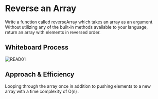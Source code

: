 # Reverse an Array
Write a function called reverseArray which takes an array as an argument. Without utilizing any of the built-in methods available to your language, return an array with elements in reversed order.
## Whiteboard Process
![READ01](C:\Users\AB\401course\401-data-structures-and-algorithms\challenges\array-reverse\challange01.PNG)

## Approach & Efficiency
Looping through the array once in addition to pushing elements to a new array with a time complexity of O(n) .


